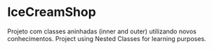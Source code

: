 # IceCreamShop
Projeto com classes aninhadas (inner and outer) utilizando novos conhecimentos. 
Project using Nested Classes for learning purposes.
